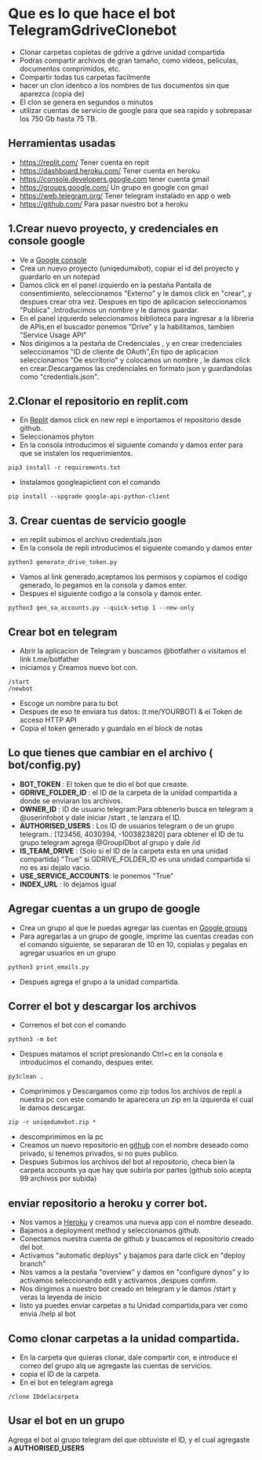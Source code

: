 # Que es lo que hace el bot TelegramGdriveClonebot
- Clonar carpetas copletas de gdrive a gdrive unidad compartida
- Podras compartir archivos de gran tamaño, como videos, peliculas, documentos comprimidos, etc.
- Compartir todas tus carpetas facilmente
- hacer un clon identico a los nombres de tus documentos sin que aparezca (copia de)
- El clon se genera en segundos o minutos
- utilizar cuentas de servicio de google para que sea rapido y sobrepasar los 750 Gb hasta 75 TB.

## Herramientas usadas
- https://replit.com/  Tener cuenta en repit
- https://dashboard.heroku.com/ Tener cuenta en heroku
- https://console.developers.google.com tener cuenta gmail
- https://groups.google.com/   Un grupo en google con gmail
- https://web.telegram.org/   Tener telegram instalado en app o web
- https://github.com/  Para pasar nuestro bot a heroku

## 1.Crear nuevo proyecto, y  credenciales en console google
- Ve a [Google console](https://console.developers.google.com)
- Crea un nuevo proyecto (uniqedumxbot), copiar el id del proyecto y guardarlo en un notepad
- Damos click en el panel izquierdo en la pestaña Pantalla de consentimiento, seleccionamos "Externo" y le damos click en "crear", y despues crear otra vez. Despues en tipo de aplicacion seleccionamos "Publica" ,Introducimos un nombre y le damos guardar.
- En el panel izquierdo seleccionamos biblioteca para ingresar a la libreria de APis,en el buscador ponemos "Drive" y la habilitamos, tambien "Service Usage API"
- Nos dirigimos a la pestaña de Credenciales , y en crear credenciales seleccionamos "ID de cliente de OAuth",En tipo de aplicacion seleccionamos "De escritorio" y colocamos un nombre , le damos click en crear.Descargamos las credenciales en formato json y guardandolas como "credentials.json".

## 2.Clonar el repositorio en replit.com
- En [Replit](https://replit.com/) damos click en new repl e importamos el repositorio desde github.
- Seleccionamos phyton
- En la consola introducimos el siguiente comando y damos enter para que se instalen los requerimientos.
```
pip3 install -r requirements.txt
```
- Instalamos googleapiclient con el comando
```
pip install --upgrade google-api-python-client
```
## 3. Crear cuentas de servicio google
- en replit subimos el archivo credentials.json
- En la consola de repli introducimos el siguiente comando y damos enter
```
python3 generate_drive_token.py
```
- Vamos al link generado,aceptamos los permisos y copiamos el codigo generado, lo pegamos en la consola y damos enter.
- Despues el siguiente codigo a la consola y damos enter.
```
python3 gen_sa_accounts.py --quick-setup 1 --new-only
```

## Crear bot en telegram
- Abrir la aplicacion de Telegram y buscamos @botfather o visitamos el link t.me/botfather
- iniciamos y Creamos nuevo bot con.
```
/start
/newbot
```
- Escoge un nombre para tu bot
- Despues de eso te enviara tus datos: (t.me/YOURBOT) & el Token de acceso HTTP API
- Copia el token generado y guardalo en el block de notas

## Lo que tienes que cambiar en el archivo ( bot/config.py)
- **BOT_TOKEN** : El token que te dio el bot que creaste.
- **GDRIVE_FOLDER_ID** : el ID de la carpeta de la unidad compartida a donde se enviaran los archivos.
- **OWNER_ID** : ID de usuario telegram:Para obtenerlo busca en telegram a @userinfobot y dale iniciar /start , te lanzara el ID.
- **AUTHORISED_USERS** : Los ID de usuarios telegram o de un grupo telegram.: [123456, 4030394, -1003823820] para obtener el ID de tu grupo telegram agrega @GroupIDbot al grupo y dale /id
- **IS_TEAM_DRIVE** : (Solo si el ID de la carpeta esta en una unidad compartida) "True" si GDRIVE_FOLDER_ID es una unidad compartida si no es asi dejalo vacio.
- **USE_SERVICE_ACCOUNTS**: le ponemos "True"
- **INDEX_URL** : lo dejamos igual

## Agregar cuentas a un grupo de google
- Crea un grupo al que le puedas agregar las cuentas en [Google groups](https://groups.google.com/)
- Para agregarlas a un grupo de google, imprime las cuentas creadas con el comando siguiente, se separaran de 10 en 10, copialas y pegalas en agregar usuarios en un grupo

```
python3 print_emails.py
```
- Despues agrega el grupo a la unidad compartida.

## Correr el bot y descargar los archivos
- Corremos el bot con el comando
```
python3 -m bot
```
- Despues matamos el script presionando Ctrl+c en la consola e introducimos el comando, despues enter.
```
py3clean .
```
- Comprimimos y Descargamos como zip todos los archivos de repli a nuestra pc con este comando te aparecera un zip en la izquierda el cual le damos descargar.
```
zip -r uniqedumxbot.zip *
```
- descomprimimos en la pc
- Creamos un nuevo repositorio en [github](https://github.com) con el nombre deseado como privado, si tenemos privados, si no pues publico.
- Despues Subimos los archivos del bot al repositorio, checa bien la carpeta accounts ya que hay que subirla por partes (github solo acepta 99 archivos por subida)

## enviar repositorio a heroku y correr bot.
- Nos vamos a [Heroku](https://dashboard.heroku.com/) y creamos una nueva app con el nombre deseado.
- Bajamos a deployment method y seleccionamos github.
- Conectamos nuestra cuenta de github y buscamos el repositorio creado del bot.
- Activamos "automatic deploys" y bajamos para darle click en "deploy branch"
- Nos vamos a la pestaña "overview" y damos en "configure dynos" y lo activamos seleccionando edit y activamos ,despues confirm.
- Nos dirigimos a nuestro bot creado en telegram y le damos /start y veras la leyenda de inicio
- listo ya puedes enviar carpetas a tu Unidad compartida,para ver como envia /help al bot

## Como clonar carpetas a la unidad compartida.
- En la carpeta que quieras clonar, dale compartir con, e introduce el correo del grupo alq ue agregaste las cuentas de servicios.
- copia el ID de la carpeta.
- En el bot en telegram agrega
```
/clone IDdelacarpeta
```

## Usar el bot en un grupo
Agrega el bot al grupo telegram del que obtuviste el ID, y el cual agregaste a **AUTHORISED_USERS**
